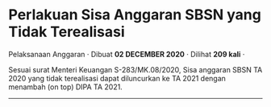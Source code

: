 Perlakuan Sisa Anggaran SBSN yang Tidak Terealisasi
===================================================

Pelaksanaan Anggaran · Dibuat **02 DECEMBER 2020** · Dilihat **209 kali** ·

Sesuai surat Menteri Keuangan S-283/MK.08/2020, Sisa anggaran SBSN TA 2020 yang tidak terealisasi dapat diluncurkan ke TA 2021 dengan menambah (on top) DIPA TA 2021.  

  
  
  

* * *